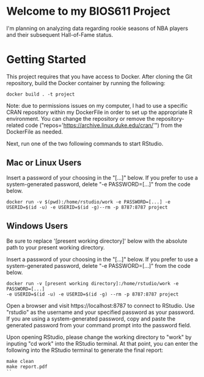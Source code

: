 Welcome to my BIOS611 Project
======================================

I'm planning on analyzing data regarding rookie seasons of NBA players and their subsequent Hall-of-Fame status.

Getting Started
======================================
This project requires that you have access to Docker. After cloning the Git repository, build the Docker container by running the following:
```{r}
docker build . -t project
```
Note: due to permissions issues on my computer, I had to use a specific CRAN repository within my DockerFile in order to set up the appropriate R environment.
You can change the repository or remove the repository-related code ("repos='https://archive.linux.duke.edu/cran/'") from the DockerFile as needed.

Next, run one of the two following commands to start RStudio. 

Mac or Linux Users
-------------------
Insert a password of your choosing in the "[...]" below. If you prefer to 
use a system-generated password, delete "-e PASSWORD=[...]" from the code below.

```{r}
docker run -v $(pwd):/home/rstudio/work -e PASSWORD=[...] -e USERID=$(id -u) -e USERID=$(id -g)--rm -p 8787:8787 project
```

Windows Users
------------------
Be sure to replace '[present working directory]' below with the absolute path to
your present working directory.

Insert a password of your choosing in the "[...]" below. If you prefer to 
use a system-generated password, delete "-e PASSWORD=[...]" from the code below.

```{r}
docker run -v [present working directory]:/home/rstudio/work -e PASSWORD=[...] 
-e USERID=$(id -u) -e USERID=$(id -g) --rm -p 8787:8787 project
```

Open a browser and visit https://localhost:8787 to connect to RStudio. Use 
"rstudio" as the username and your specified password as your password. 
If you are using a system-generated password, copy and paste the 
generated password from your command prompt into the password field.

Upon opening RStudio, please change the working directory to "work" by
inputing "cd work" into the RStudio terminal. At that point, you can enter the following
into the RStudio terminal to generate the final report:
```{r}
make clean
make report.pdf
``
